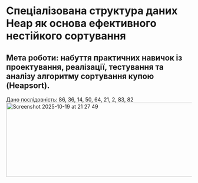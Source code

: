 # Спеціалізована структура даних Heap як основа ефективного нестійкого сортування
## Мета роботи: набуття практичних навичок із проектування, реалізації, тестування та аналізу алгоритму сортування купою (Heapsort).
Дано послідовність: 86, 36, 14, 50, 64, 21, 2, 83, 82
<img width="621" height="201" alt="Screenshot 2025-10-19 at 21 27 49" src="https://github.com/user-attachments/assets/03486b4b-b012-421e-a7ee-78cfedcbdee3" />
